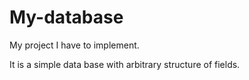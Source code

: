 # My-database
My project I have to implement.

It is a simple data base with arbitrary structure of fields.
